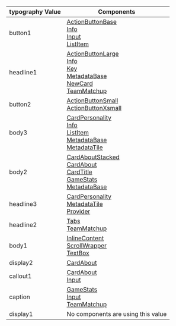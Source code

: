 typography Value | Components 
--------|-------- 
button1 | [ActionButtonBase](../?path=/docs/elements-actionbutton--base)<br>[Info](../?path=/docs/patterns-info--basic)<br>[Input](../?path=/docs/patterns-input--basic)<br>[ListItem](../?path=/docs/patterns-listitem--basic)
headline1 | [ActionButtonLarge](../?path=/docs/elements-actionbuttonlarge--base)<br>[Info](../?path=/docs/patterns-info--basic)<br>[Key](undefined)<br>[MetadataBase](../?path=/docs/elements-metadatabase--basic)<br>[NewCard](../?path=/docs/patterns-newcard--base)<br>[TeamMatchup](../?path=/docs/patterns-teammatchup--basic)
button2 | [ActionButtonSmall](../?path=/docs/elements-actionbuttonsmall--base)<br>[ActionButtonXsmall](../?path=/docs/elements-actionbuttonxsmall--base)
body3 | [CardPersonality](../?path=/docs/patterns-cardpersonality--base)<br>[Info](../?path=/docs/patterns-info--basic)<br>[ListItem](../?path=/docs/patterns-listitem--basic)<br>[MetadataBase](../?path=/docs/elements-metadatabase--basic)<br>[MetadataTile](../?path=/docs/elements-metadatatile--basic)
body2 | [CardAboutStacked](../?path=/docs/patterns-CardAboutStacked--about-stacked-cards)<br>[CardAbout](../?path=/docs/patterns-CardAbout--about-cards)<br>[CardTitle](../?path=/docs/patterns-cardtitle--title-and-description)<br>[GameStats](../?path=/docs/patterns-gamestats--basic)<br>[MetadataBase](../?path=/docs/elements-metadatabase--basic)
headline3 | [CardPersonality](../?path=/docs/patterns-cardpersonality--base)<br>[MetadataTile](../?path=/docs/elements-metadatatile--basic)<br>[Provider](../?path=/docs/elements-provider--basic)
headline2 | [Tabs](../?path=/docs/elements-tabbar--basic)<br>[TeamMatchup](../?path=/docs/patterns-teammatchup--basic)
body1 | [InlineContent](../?path=/docs/layout-inlinecontent--basic)<br>[ScrollWrapper](../?path=/docs/layout-scrollwrapper--basic)<br>[TextBox](../?path=/docs/elements-textbox--base)
display2 | [CardAbout](../?path=/docs/patterns-CardAbout--about-cards)
callout1 | [CardAbout](../?path=/docs/patterns-CardAbout--about-cards)<br>[Input](../?path=/docs/patterns-input--basic)
caption | [GameStats](../?path=/docs/patterns-gamestats--basic)<br>[Input](../?path=/docs/patterns-input--basic)<br>[TeamMatchup](../?path=/docs/patterns-teammatchup--basic)
display1 | No components are using this value
